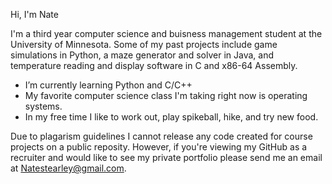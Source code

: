 

Hi, I'm Nate
            
I'm a third year computer science and buisness management student at the University of Minnesota.
Some of my past projects include game simulations in Python, a maze generator and solver in Java,
and temperature reading and display software in C and x86-64 Assembly.

- I’m currently learning Python and C/C++
- My favorite computer science class I'm taking right now is operating systems.
- In my free time I like to work out, play spikeball, hike, and try new food.



Due to plagarism guidelines I cannot release any code created for course projects on a public reposity. However, if you're viewing my GitHub as a recruiter and would like to see my private portfolio please send me an email at Natestearley@gmail.com.
